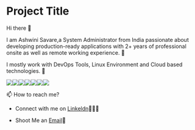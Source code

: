 
# Project Title

Hi there 👋

I am Ashwini Savare,a System Administrator from India passionate about developing 
production-ready applications with 2+ years of professional onsite as well as remote working experience. 🎯

I mostly work with DevOps Tools, Linux Environment and Cloud based technologies. 🚀

![](https://camo.githubusercontent.com/314f236310098b8c95ffa659207b2ae160ef257cacbb8d05b3a93dbea064b6af/68747470733a2f2f6d65646961312e67697068792e636f6d2f6d656469612f4b4171357734375239726d547576574f57612f67697068792e676966)![](https://raw.githubusercontent.com/itsksaurabh/itsksaurabh/master/assets/docker.gif)![](https://camo.githubusercontent.com/b07ab84d7ffe59da833145fc94ad58e4d7a6e306400795efef62791186b4f87f/68747470733a2f2f7777772e6564676963612e636f6d2f77702d636f6e74656e742f66696c65732f646a616e676f2d6c6f676f2d6269672e6a7067)![](https://raw.githubusercontent.com/itsksaurabh/itsksaurabh/master/assets/cicd.gif)![](https://raw.githubusercontent.com/itsksaurabh/itsksaurabh/master/assets/aws.gif)![](https://raw.githubusercontent.com/itsksaurabh/itsksaurabh/master/assets/prometheus.gif)![](https://camo.githubusercontent.com/a90f59bb20479ec5e5a8040b913ba6392a9a732a2b8681ede5a90b84ec35a7bc/68747470733a2f2f7777772e6c6f676f6c796e782e636f6d2f696d616765732f6c6f676f6c796e782f63662f63663732313236613335353162383136643631376130366666623031333838622e706e67)
   
📫 How to reach me?

- Connect with me on [Linkeldn](https://www.linkedin.com/in/ashwini-savare-840955214/)👨🏻‍💻

- Shoot Me an [Email](ashsaware29@gmail.com)💌

